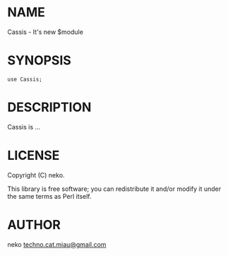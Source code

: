 # NAME

Cassis - It's new $module

# SYNOPSIS

    use Cassis;

# DESCRIPTION

Cassis is ...

# LICENSE

Copyright (C) neko.

This library is free software; you can redistribute it and/or modify
it under the same terms as Perl itself.

# AUTHOR

neko <techno.cat.miau@gmail.com>
